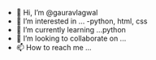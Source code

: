 - 👋 Hi, I’m @gauravlagwal
- 👀 I’m interested in ... -python, html, css
- 🌱 I’m currently learning ...python
- 💞️ I’m looking to collaborate on ...
- 📫 How to reach me ...

<!---
gauravlagwal/gauravlagwal is a ✨ special ✨ repository because its `README.md` (this file) appears on your GitHub profile.
You can click the Preview link to take a look at your changes.
--->

